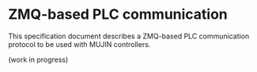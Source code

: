 # ZMQ-based PLC communication

This specification document describes a ZMQ-based PLC communication protocol to be used with MUJIN controllers.

(work in progress)
